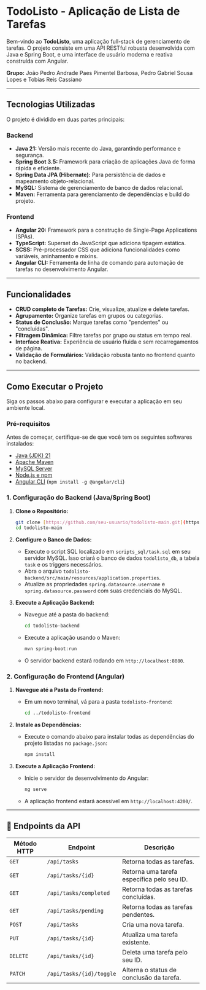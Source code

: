 # TodoListo - Aplicação de Lista de Tarefas

Bem-vindo ao **TodoListo**, uma aplicação full-stack de gerenciamento de tarefas. O projeto consiste em uma API RESTful robusta desenvolvida com Java e Spring Boot, e uma interface de usuário moderna e reativa construída com Angular.

**Grupo:** João Pedro Andrade Paes Pimentel Barbosa, Pedro Gabriel Sousa Lopes e Tobias Reis Cassiano

---

## Tecnologias Utilizadas

O projeto é dividido em duas partes principais:

### **Backend**
* **Java 21:** Versão mais recente do Java, garantindo performance e segurança.
* **Spring Boot 3.5:** Framework para criação de aplicações Java de forma rápida e eficiente.
* **Spring Data JPA (Hibernate):** Para persistência de dados e mapeamento objeto-relacional.
* **MySQL:** Sistema de gerenciamento de banco de dados relacional.
* **Maven:** Ferramenta para gerenciamento de dependências e build do projeto.

### **Frontend**
* **Angular 20:** Framework para a construção de Single-Page Applications (SPAs).
* **TypeScript:** Superset do JavaScript que adiciona tipagem estática.
* **SCSS:** Pré-processador CSS que adiciona funcionalidades como variáveis, aninhamento e mixins.
* **Angular CLI:** Ferramenta de linha de comando para automação de tarefas no desenvolvimento Angular.

---

## Funcionalidades

* **CRUD completo de Tarefas:** Crie, visualize, atualize e delete tarefas.
* **Agrupamento:** Organize tarefas em grupos ou categorias.
* **Status de Conclusão:** Marque tarefas como "pendentes" ou "concluídas".
* **Filtragem Dinâmica:** Filtre tarefas por grupo ou status em tempo real.
* **Interface Reativa:** Experiência de usuário fluida e sem recarregamentos de página.
* **Validação de Formulários:** Validação robusta tanto no frontend quanto no backend.

---

## Como Executar o Projeto

Siga os passos abaixo para configurar e executar a aplicação em seu ambiente local.

### **Pré-requisitos**

Antes de começar, certifique-se de que você tem os seguintes softwares instalados:
* [Java (JDK) 21](https://www.oracle.com/java/technologies/downloads/#java21)
* [Apache Maven](https://maven.apache.org/download.cgi)
* [MySQL Server](https://dev.mysql.com/downloads/mysql/)
* [Node.js e npm](https://nodejs.org/)
* [Angular CLI](https://angular.dev/tools/cli) (`npm install -g @angular/cli`)

### **1. Configuração do Backend (Java/Spring Boot)**

1.  **Clone o Repositório:**
    ```bash
    git clone [https://github.com/seu-usuario/todolisto-main.git](https://github.com/seu-usuario/todolisto-main.git)
    cd todolisto-main
    ```

2.  **Configure o Banco de Dados:**
    * Execute o script SQL localizado em `scripts_sql/task.sql` em seu servidor MySQL. Isso criará o banco de dados `todolisto_db`, a tabela `task` e os triggers necessários.
    * Abra o arquivo `todolisto-backend/src/main/resources/application.properties`.
    * Atualize as propriedades `spring.datasource.username` e `spring.datasource.password` com suas credenciais do MySQL.

3.  **Execute a Aplicação Backend:**
    * Navegue até a pasta do backend:
        ```bash
        cd todolisto-backend
        ```
    * Execute a aplicação usando o Maven:
        ```bash
        mvn spring-boot:run
        ```
    * O servidor backend estará rodando em `http://localhost:8080`.

### **2. Configuração do Frontend (Angular)**

1.  **Navegue até a Pasta do Frontend:**
    * Em um novo terminal, vá para a pasta `todolisto-frontend`:
        ```bash
        cd ../todolisto-frontend
        ```

2.  **Instale as Dependências:**
    * Execute o comando abaixo para instalar todas as dependências do projeto listadas no `package.json`:
        ```bash
        npm install
        ```

3.  **Execute a Aplicação Frontend:**
    * Inicie o servidor de desenvolvimento do Angular:
        ```bash
        ng serve
        ```
    * A aplicação frontend estará acessível em `http://localhost:4200/`.

---

## 🔌 Endpoints da API

| Método HTTP | Endpoint                  | Descrição                                 |
|-------------|---------------------------|-------------------------------------------|
| `GET`       | `/api/tasks`              | Retorna todas as tarefas.                 |
| `GET`       | `/api/tasks/{id}`         | Retorna uma tarefa específica pelo seu ID.|
| `GET`       | `/api/tasks/completed`    | Retorna todas as tarefas concluídas.      |
| `GET`       | `/api/tasks/pending`      | Retorna todas as tarefas pendentes.       |
| `POST`      | `/api/tasks`              | Cria uma nova tarefa.                     |
| `PUT`       | `/api/tasks/{id}`         | Atualiza uma tarefa existente.            |
| `DELETE`    | `/api/tasks/{id}`         | Deleta uma tarefa pelo seu ID.            |
| `PATCH`     | `/api/tasks/{id}/toggle`  | Alterna o status de conclusão da tarefa.|
